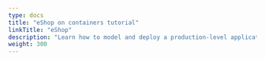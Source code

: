 ```yaml
---
type: docs
title: "eShop on containers tutorial"
linkTitle: "eShop"
description: "Learn how to model and deploy a production-level application with Radius"
weight: 300
---
```

